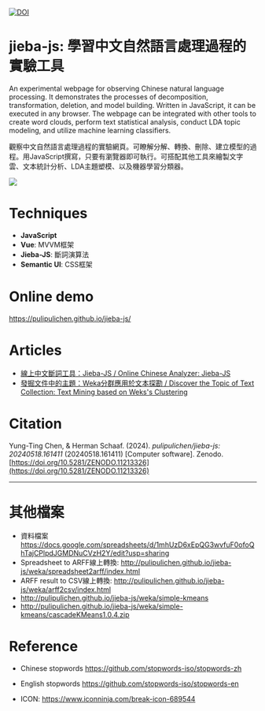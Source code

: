 [![DOI](https://zenodo.org/badge/81649576.svg)](https://zenodo.org/doi/10.5281/zenodo.11213326)

jieba-js: 學習中文自然語言處理過程的實驗工具
========

An experimental webpage for observing Chinese natural language processing. It demonstrates the processes of decomposition, transformation, deletion, and model building. Written in JavaScript, it can be executed in any browser. The webpage can be integrated with other tools to create word clouds, perform text statistical analysis, conduct LDA topic modeling, and utilize machine learning classifiers.

觀察中文自然語言處理過程的實驗網頁。可瞭解分解、轉換、刪除、建立模型的過程。用JavaScript撰寫，只要有瀏覽器即可執行。可搭配其他工具來繪製文字雲、文本統計分析、LDA主題塑模、以及機器學習分類器。

![](https://blogger.googleusercontent.com/img/a/AVvXsEjr1wwZ1ctdd5ZyIq8lC8xf5uW651XmleCJx5tVkHXgib-gcjYvhmLoqWYIVPxGInOPqfiz8DQ4TslZe6-yXvxYanlxhd83ZfiLkIgPb-FV6MqL-UOSsua00I7ocj-XRxk1qsuAR32os1hXDvy7uOCL-HyRBKVQ34ycfNKtEJiW88Jbn5kXOT7noQ)

# Techniques

- **JavaScript**
- **Vue**: MVVM框架
- **Jieba-JS**: 斷詞演算法
- **Semantic UI**: CSS框架

# Online demo

https://pulipulichen.github.io/jieba-js/

# Articles

- [線上中文斷詞工具：Jieba-JS / Online Chinese Analyzer: Jieba-JS](https://blog.pulipuli.info/2017/03/jieba-js-online-chinese-analyzer-jieba.html)
- [發掘文件中的主題：Weka分群應用於文本探勘 / Discover the Topic of Text Collection: Text Mining based on Weks's Clustering](https://blog.pulipuli.info/2019/07/weka-discover-topic-of-text-collection.html)

# Citation

Yung-Ting Chen, & Herman Schaaf. (2024). *pulipulichen/jieba-js: 20240518.161411* (20240518.161411) [Computer software]. Zenodo. [https://doi.org/10.5281/ZENODO.11213326](https://doi.org/10.5281/ZENODO.11213326)

----

# 其他檔案

- 資料檔案 https://docs.google.com/spreadsheets/d/1mhUzD6xEpQG3wvfuF0ofoQhTajCPlpdJGMDNuCVzH2Y/edit?usp=sharing
- Spreadsheet to ARFF線上轉換: http://pulipulichen.github.io/jieba-js/weka/spreadsheet2arff/index.html
- ARFF result to CSV線上轉換: http://pulipulichen.github.io/jieba-js/weka/arff2csv/index.html
- http://pulipulichen.github.io/jieba-js/weka/simple-kmeans
- http://pulipulichen.github.io/jieba-js/weka/simple-kmeans/cascadeKMeans1.0.4.zip

# Reference

- Chinese stopwords https://github.com/stopwords-iso/stopwords-zh
- English stopwords https://github.com/stopwords-iso/stopwords-en

- ICON: https://www.iconninja.com/break-icon-689544

